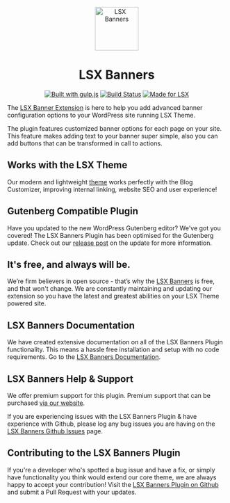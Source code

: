 <p align="center"><a target="_blank" href="https://lsx.lsdev.biz/"><img width="100px;" src="https://lsx.lsdev.biz/wp-content/uploads/2019/02/lsx-banner-icon.svg" alt="LSX Banners"></a>
</p>
<h1 align="center">LSX Banners</h1>

<p align="center">
    <a href="http://gulpjs.com/"><img src="https://img.shields.io/badge/built%20with-gulp.js-green.svg" alt="Built with gulp.js"></a> 
    <a href="https://travis-ci.org/lightspeeddevelopment/lsx-banners"><img src="https://travis-ci.org/lightspeeddevelopment/lsx-banners.svg?branch=master" alt="Build Status"></a>
    <a href="https://lsx.lsdev.biz/"><img src="https://lsx.lsdev.biz/wp-content/uploads/2019/06/Designed-for-LSX-Theme-blue.png" alt="Made for LSX"></a>
</p>

The [LSX Banner Extension](https://lsx.lsdev.biz/extensions/banners/) is here to help you add advanced banner configuration options to your WordPress site running LSX Theme. 

The plugin features customized banner options for each page on your site. This feature makes adding text to your banner super simple, also you can add buttons that can be transformed in call to actions.

## Works with the LSX Theme
Our modern and lightweight [theme](https://lsx.lsdev.biz/) works perfectly with the Blog Customizer, improving internal linking, website SEO and user experience! 

## Gutenberg Compatible Plugin
Have you updated to the new WordPress Gutenberg editor? We've got you covered! The LSX Banners Plugin has been optimised for the Gutenberg update. Check out our [release post](https://lsx.lsdev.biz/lsx-blocks-available-on-wordpress-org/) on the update for more information.

## It's free, and always will be.
We’re firm believers in open source - that’s why the [LSX Banners](https://lsx.lsdev.biz/extensions/banners/) is free, and that won't change. We are constantly maintaining and updating our extension so you have the latest and greatest abilities on your LSX Theme powered site. 

## LSX Banners Documentation

We have created extensive documentation on all of the LSX Banners Plugin functionality. This means a hassle free installation and setup with no code requirements. Go to the [LSX Banners Documentation](https://lsx.lsdev.biz/documentation/banners/).

## LSX Banners Help & Support

We offer premium support for this plugin. Premium support that can be purchased [via our website](https://www.lsdev.biz/services/support/).

If you are experiencing issues with the LSX Banners Plugin & have experience with Github, please log any bug issues you are having on the [LSX Banners Github Issues](https://github.com/lightspeeddevelopment/lsx-banners/issues/) page.

## Contributing to the LSX Banners Plugin

If you're a developer who's spotted a bug issue and have a fix, or simply have functionality you think would extend our core theme, we are always happy to accept your contribution! Visit the [LSX Banners Plugin on Github](https://github.com/lightspeeddevelopment/lsx-banners/) and submit a Pull Request with your updates.